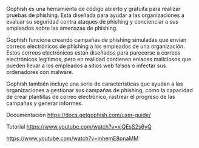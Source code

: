 Gophish es una herramienta de código abierto y gratuita para realizar pruebas de phishing. Está diseñada para ayudar a las organizaciones a evaluar su seguridad contra ataques de phishing y concienciar a sus empleados sobre las amenazas de phishing.

Gophish funciona creando campañas de phishing simuladas que envían correos electrónicos de phishing a los empleados de una organización. Estos correos electrónicos están diseñados para parecerse a correos electrónicos legítimos, pero en realidad contienen enlaces maliciosos que pueden llevar a los empleados a sitios web falsos o infectar sus ordenadores con malware.

Gophish también incluye una serie de características que ayudan a las organizaciones a gestionar sus campañas de phishing, como la capacidad de crear plantillas de correo electrónico, rastrear el progreso de las campañas y generar informes.



Documentacion
https://docs.getgophish.com/user-guide/

Tutorial
https://www.youtube.com/watch?v=xjQEsS2s6yQ

https://www.youtube.com/watch?v=mhemE8pnaMM